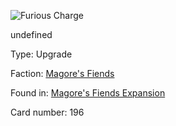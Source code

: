 
![Furious Charge](https://warhammerunderworlds.com/wp-content/uploads/sites/6/2018/03/196_ENG.png)

undefined

Type: Upgrade

Faction: [Magore's Fiends](/factions/magores-fiends.md)

Found in: [Magore's Fiends Expansion](/locations/magores-fiends-expansion.md)

Card number: 196
